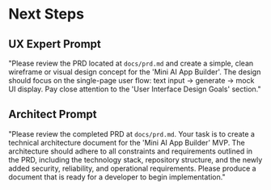 # Next Steps

## UX Expert Prompt
"Please review the PRD located at `docs/prd.md` and create a simple, clean wireframe or visual design concept for the 'Mini AI App Builder'. The design should focus on the single-page user flow: text input -> generate -> mock UI display. Pay close attention to the 'User Interface Design Goals' section."

## Architect Prompt
"Please review the completed PRD at `docs/prd.md`. Your task is to create a technical architecture document for the 'Mini AI App Builder' MVP. The architecture should adhere to all constraints and requirements outlined in the PRD, including the technology stack, repository structure, and the newly added security, reliability, and operational requirements. Please produce a document that is ready for a developer to begin implementation."

